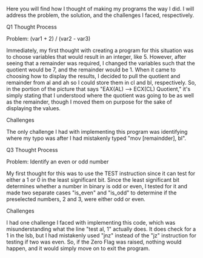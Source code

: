 Here you will find how I thought of making my programs the way I did. I will address the problem, the solution, and the challenges I faced, respectively.

Q1 Thought Process

  Problem: (var1 + 2) / (var2 - var3)

  Immediately, my first thought with creating a program for this situation was to choose variables that would result in an integer, like 5. However, after seeing that a remainder was required,
  I changed the variables such that the quotient would be 7, and the remainder would be 1. When it came to choosing how to display the results, I decided to pull the quotient and remainder from
  al and ah so I could store them in cl and bl, respectively. So, in the portion of the picture that says "EAX(AL) --> ECX(CL) Quotient," it's simply stating that I understood where the
  quotient was going to be as well as the remainder, though I moved them on purpose for the sake of displaying the values.

  Challenges

  The only challenge I had with implementing this program was identifying where my typo was after I had mistakenly typed "mov [remaindder], bl".

Q3 Thought Process

  Problem: Identify an even or odd number

  My first thought for this was to use the TEST instruction since it can test for either a 1 or 0 in the least significant bit. Since the least significant bit determines whether a number in
  binary is odd or even, I tested for it and made two separate cases "is_even" and "is_odd" to determine if the preselected numbers, 2 and 3, were either odd or even.

  Challenges

  I had one challenge I faced with implementing this code, which was misunderstanding what the line "test al, 1" actually does. It does check for a 1 in the lsb, but I had mistakenly used "jnz" 
  instead of the "jz" instruction for testing if two was even. So, if the Zero Flag was raised, nothing would happen, and it would simply move on to exit the program.

